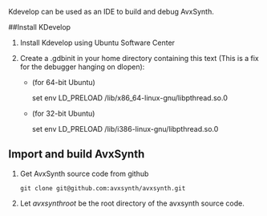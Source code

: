 Kdevelop can be used as an IDE to build and debug AvxSynth.

##Install KDevelop
  1. Install Kdevelop using Ubuntu Software Center

  1. Create a .gdbinit in your home directory containing this text (This is a fix for the debugger hanging on dlopen): 
        * (for 64-bit Ubuntu) 

          set env LD_PRELOAD /lib/x86_64-linux-gnu/libpthread.so.0

        * (for 32-bit Ubuntu) 

          set env LD_PRELOAD /lib/i386-linux-gnu/libpthread.so.0

## Import and build AvxSynth

  1. Get AvxSynth source code from github

         git clone git@github.com:avxsynth/avxsynth.git

  1. Let $avxsynthroot$ be the root directory of the avxsynth source code.

